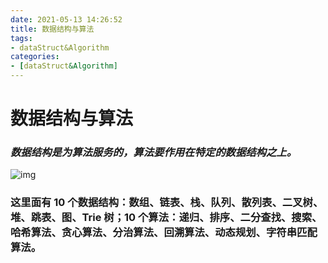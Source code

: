 ```yaml
---
date: 2021-05-13 14:26:52
title: 数据结构与算法
tags:
- dataStruct&Algorithm
categories:
- [dataStruct&Algorithm]
---
```


# 数据结构与算法

### *数据结构是为算法服务的，算法要作用在特定的数据结构之上。*

![img](https://static001.geekbang.org/resource/image/91/a7/913e0ababe43a2d57267df5c5f0832a7.jpg)

### 这里面有 10 个数据结构：数组、链表、栈、队列、散列表、二叉树、堆、跳表、图、Trie 树；10 个算法：递归、排序、二分查找、搜索、哈希算法、贪心算法、分治算法、回溯算法、动态规划、字符串匹配算法。

